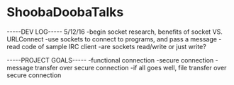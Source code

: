 # ShoobaDoobaTalks 
-----DEV LOG-----
5/12/16
-begin socket research, benefits of socket VS. URLConnect
-use sockets to connect to programs, and pass a message 
-read code of sample IRC client 
-are sockets read/write or just write?



-----PROJECT GOALS-----
-functional connection 
-secure connection 
-message transfer over secure connection
-if all goes well, file transfer over secure connection
